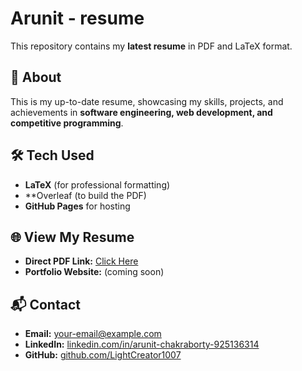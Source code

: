 # Arunit - resume

This repository contains my **latest resume** in PDF and LaTeX format.  

## 📄 About
This is my up-to-date resume, showcasing my skills, projects, and achievements in **software engineering, web development, and competitive programming**.

## 🛠 Tech Used
- **LaTeX** (for professional formatting)
- **Overleaf (to build the PDF)
- **GitHub Pages** for hosting

## 🌐 View My Resume
- **Direct PDF Link:** [Click Here](./Lucid_Sovereign_Resume.pdf)
- **Portfolio Website:** (coming soon)

## 📬 Contact
- **Email:** your-email@example.com  
- **LinkedIn:** [linkedin.com/in/arunit-chakraborty-925136314](linkedin.com/in/arunit-chakraborty-925136314)  
- **GitHub:** [github.com/LightCreator1007](https://github.com/LightCreator1007)

